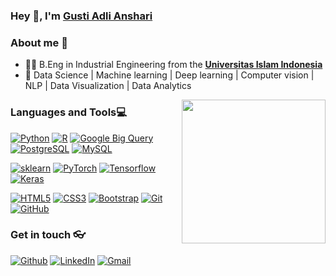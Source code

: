 ### Hey 👋, I'm [Gusti Adli Anshari]()

### About me :eyes:

- 👨‍🎓 B.Eng in Industrial Engineering from the **[Universitas Islam Indonesia](https://industrial.uii.ac.id/en/)** 
- :dart: Data Science | Machine learning | Deep learning | Computer vision | NLP | Data Visualization | Data Analytics

<img align='right' src="https://media.giphy.com/media/M9gbBd9nbDrOTu1Mqx/giphy.gif" width="230">

### Languages and Tools:computer:

[![Python](https://img.shields.io/badge/-Python-gray?style=flat&logo=python&link=https://github.com/gstdl)](https://github.com/gstdl) [![R](https://img.shields.io/badge/R-tomato?style=flat&logo=R&logoColor=white&link=https://github.com/gstdl)](https://github.com/gstdl) [![Google Big Query](https://img.shields.io/badge/Google_Big_Query-blueviolet?style=flat&link=https://github.com/gstdl)](https://github.com/gstdl) [![PostgreSQL](https://img.shields.io/badge/-PostgreSQL-336791?style=flat&logo=postgresql&link=https://github.com/gstdl)](https://github.com/gstdl) [![MySQL](https://img.shields.io/badge/-MySQL-black?style=flat&logo=mysql&link=https://github.com/gstdl)](https://github.com/gstdl)

[![sklearn](https://img.shields.io/badge/-Scikit_Learn-tomato?style=flat&link=https://github.com/gstdl)](https://github.com/gstdl) [![PyTorch](https://img.shields.io/badge/PyTorch-lightgray?style=flat&link=https://github.com/gstdl&logo=pytorch)](https://github.com/gstdl) [![Tensorflow](https://img.shields.io/badge/-Tensorflow-blue?style=flat&logo=tensorflow&link=https://github.com/gstdl)](https://github.com/gstdl) [![Keras](https://img.shields.io/badge/-Keras-red?style=flat&logo=keras&link=https://github.com/gstdl)](https://github.com/gstdl)

[![HTML5](https://img.shields.io/badge/-HTML5-E34F26?style=flat&logo=html5&logoColor=white&link=https://github.com/gstdl)](https://github.com/gstdl) [![CSS3](https://img.shields.io/badge/-CSS3-1572B6?style=flat&logo=css3&link=https://github.com/gstdl)](https://github.com/gstdl) [![Bootstrap](https://img.shields.io/badge/-Bootstrap-563D7C?style=flat&logo=bootstrap&link=https://github.com/gstdl)](https://github.com/gstdl) [![Git](https://img.shields.io/badge/-Git-black?style=flat&logo=git&link=https://github.com/gstdl)](https://github.com/gstdl)  [![GitHub](https://img.shields.io/badge/-GitHub-181717?style=flat&logo=github&link=https://github.com/gstdl)](https://github.com/gstdl)


### Get in touch 👓

[![Github](https://img.shields.io/badge/-Github-000?style=flat&logo=Github&logoColor=white)](https://github.com/gstdl) [![LinkedIn](https://img.shields.io/badge/-linkedin-blue?style=flat&logo=linkedin&logoColor=white)](https://www.linkedin.com/gstdl) [![Gmail](https://img.shields.io/badge/-gmail-tomato?style=flat&logo=Gmail&logoColor=white)](mailto:gustiadli94@gmail.com)




<!-- ![isitors](https://visitor-badge.glitch.me/badge?page_id=gstdl.gstdl) -->

<!--
**hritik5102/hritik5102** is a ✨ _special_ ✨ repository because its `README.md` (this file) appears on your GitHub profile.

Here are some ideas to get you started:

- 🔭 I’m currently working on ...
- 🌱 I’m currently learning ...
- 👯 I’m looking to collaborate on ...
- 🤔 I’m looking for help with ...
- 💬 Ask me about ...
- 📫 How to reach me: ...
- 😄 Pronouns: ...
- ⚡ Fun fact: ...
-->
